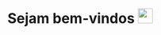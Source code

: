 # Sejam bem-vindos <img src="https://media.giphy.com/media/hvRJCLFzcasrR4ia7z/giphy.gif" width="30"> 


